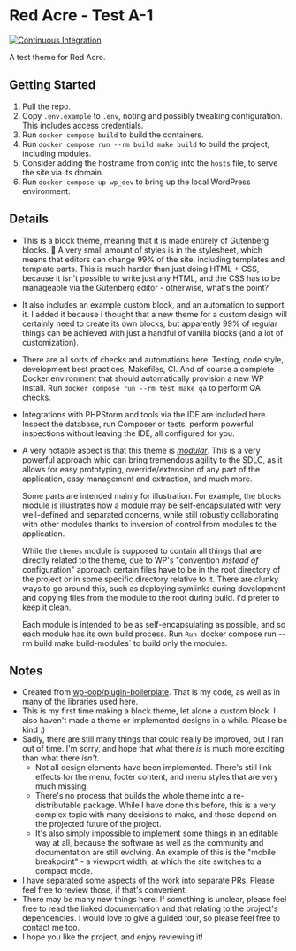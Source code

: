 # Red Acre - Test A-1
[![Continuous Integration](https://github.com/xedinunknown/red-acre-test-a-1/actions/workflows/continuous-integration.yml/badge.svg)](https://github.com/xedinunknown/red-acre-test-a-1/actions/workflows/continuous-integration.yml)

A test theme for Red Acre.

## Getting Started
1. Pull the repo.
2. Copy `.env.example` to `.env`, noting and possibly tweaking configuration. This includes access credentials.
3. Run `docker compose build` to build the containers.
4. Run `docker compose run --rm build make build` to build the project, including modules.
5. Consider adding the hostname from config into the `hosts` file, to serve the site via its domain.
6. Run `docker-compose up wp_dev` to bring up the local WordPress environment.

## Details
- This is a block theme, meaning that it is made entirely of Gutenberg blocks. 💝
  A very small amount of styles is in the stylesheet, which means that editors can change 99% of the site,
  including templates and template parts. This is much harder than just doing HTML + CSS,
  because it isn't possible to write just any HTML, and the CSS has to be manageable via the Gutenberg editor -
  otherwise, what's the point?

- It also includes an example custom block, and an automation to support it. I added it because I thought that
  a new theme for a custom design will certainly need to create its own blocks, but apparently 99% of regular things can
  be achieved with just a handful of vanilla blocks (and a lot of customization).

- There are all sorts of checks and automations here. Testing, code style, development best practices, Makefiles, CI.
  And of course a complete Docker environment that should automatically provision a new WP install.
  Run `docker compose run --rm test make qa` to perform QA checks.

- Integrations with PHPStorm and tools via the IDE are included here. Inspect the database, run Composer or tests,
  perform powerful inspections without leaving the IDE, all configured for you.

- A very notable aspect is that this theme is [_modular_][modularity]. This is a very powerful approach whic 
  can bring tremendous agility to the SDLC, as it allows for easy prototyping, override/extension of any part
  of the application, easy management and extraction, and much more.

  Some parts are intended mainly for illustration. For example, the `blocks` module is 
  illustrates how a module may be self-encapsulated with very well-defined and separated concerns, while
  still robustly collaborating with other modules thanks to inversion of control from modules to the application.

  While the `themes` module is supposed to contain all things that are directly related to the theme,
  due to WP's "convention _instead of_ configuration" approach certain files have to be in the root directory of
  the project or in some specific directory relative to it. There are clunky ways to go around this, such as deploying
  symlinks during development and copying files from the module to the root during build. I'd prefer to keep it clean.

  Each module is intended to be as self-encapsulating as possible, and so each module has its own build process.
  Run `Run `docker compose run --rm build make build-modules` to build only the modules.

## Notes
- Created from [wp-oop/plugin-boilerplate][]. That is my code, as well as in many of the libraries used here.
- This is my first time making a block theme, let alone a custom block. I also haven't made a theme or implemented
    designs in a while. Please be kind :)
- Sadly, there are still many things that could really be improved, but I ran out of time. I'm sorry, and hope that
  what there _is_ is much more exciting than what there _isn't_.
    * Not all design elements have been implemented. There's still link effects for the menu, footer content,
      and menu styles that are very much missing. 
    * There's no process that builds the whole theme into a re-distributable package. While I have done this before,
      this is a very complex topic with many decisions to make, and those depend on the projected future of the project.
    * It's also simply impossible to implement some things in an editable way at all, because
      the software as well as the community and documentation are still evolving. An example of this is the
      "mobile breakpoint" - a viewport width, at which the site switches to a compact mode.
- I have separated some aspects of the work into separate PRs. Please feel free to review those, if that's convenient.
- There may be many new things here. If something is unclear, please feel free to read the linked documentation and that
  relating to the project's dependencies. I would love to give a guided tour, so please feel free to contact me too.
- I hope you like the project, and enjoy reviewing it!


[wp-oop/plugin-boilerplate]: https://github.com/wp-oop/plugin-boilerplate
[modularity]: https://dev.to/xedinunknown/cross-platform-modularity-in-php-30bo
